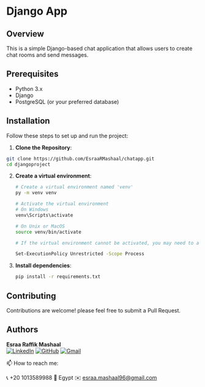 # Django App

## Overview

This is a simple Django-based chat application that allows users to create chat rooms and send messages.

## Prerequisites

- Python 3.x
- Django
- PostgreSQL (or your preferred database)

## Installation

Follow these steps to set up and run the project:

1. **Clone the Repository**:

```sh
git clone https://github.com/EsraaRMashaal/chatapp.git
cd djangoproject
```

2. **Create a virtual environment**:
   ```bash
   # Create a virtual environment named 'venv'
   py -m venv venv

   # Activate the virtual environment
   # On Windows
   venv\Scripts\activate

   # On Unix or MacOS
   source venv/bin/activate

   # If the virtual environment cannot be activated, you may need to adjust the execution policy first:

   Set-ExecutionPolicy Unrestricted -Scope Process
   ```

3. **Install dependencies**:
   ```bash
   pip install -r requirements.txt
   ```

## Contributing

Contributions are welcome! please feel free to submit a Pull Request. 

## Authors

**Esraa Raffik Mashaal**  
[![LinkedIn](https://img.shields.io/badge/-LinkedIn-blue?style=flat&logo=linkedin&logoColor=white)](https://www.linkedin.com/in/esraamashaal/) 
[![GitHub](https://img.shields.io/badge/-GitHub-black?style=flat&logo=github&logoColor=white)](https://github.com/EsraaRMashaal) 
[![Gmail](https://img.shields.io/badge/-Gmail-c14438?style=flat&logo=gmail&logoColor=white)](mailto:esraa.mashaal96@gmail.com)

📫 How to reach me:

📞 +20 1013589988  📍 Egypt  ✉️ esraa.mashaal96@gmail.com


